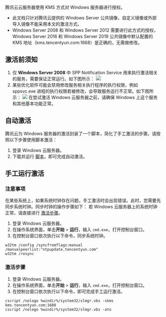 腾讯云云服务器使用 KMS 方式对 Windows 服务器进行授权。

<dx-alert infotype="notice" title="">

- 此文档只针对腾讯云提供的 Windows Server 公共镜像，自定义镜像或外部导入镜像不能采用本文的激活方式。
- Windows Server 2008 和 Windows Server 2012 需要进行此方式的授权，Windows Server 2016 和 Windows Server 2019 公共镜像中默认配置的 KMS 地址（kms.tencentyun.com:1668）是正确的，无需做修改。
  </dx-alert>



## 激活前须知

1. 仅 **Windows Server 2008** 中 SPP Notification Service 用来执行激活相关的服务，需要保证正常运行。如下图所示：
   ![](https://qcloudimg.tencent-cloud.cn/raw/40c2d2a0895902917c5ca419e43905fc.png)
2. 某些优化软件可能会禁用修改服务相关执行程序的执行权限，例如 sppsvc.exe 进程的执行权限若被修改，会导致服务运行不正常。如下图所示：
   ![](https://qcloudimg.tencent-cloud.cn/raw/b45ca678ce7615c53a053d1d36ef78bc.png)
   在尝试激活 Windows 云服务器之前，请确保 Windows 上这个服务和其他基本功能正常。

## 自动激活

腾讯云为 Windows 服务器的激活封装了一个脚本，简化了手工激活的步骤。请按照以下步骤使用脚本激活：

1. 登录 Windows 云服务器。
2. 下载并运行 [脚本](https://iso-1251783334.cos.ap-guangzhou.myqcloud.com/scripts/activate-win.bat )，即可完成自动激活。

## 手工运行激活

### 注意事项

在某些系统上，如果系统时钟存在问题，手工激活时会出现错误。此时，您需要先同步系统时钟。同步时钟的操作步骤如下：
<dx-alert infotype="explain" title="">
若 Windows 云服务器上的系统时钟正常，请直接进行 [激活步骤](#ActivationStep)。
</dx-alert>

1. 登录 Windows 云服务器。
2. 在操作系统界面，单击**开始** > **运行**，输入 `cmd.exe`，打开控制台窗口。
3. 在控制台窗口依次执行以下命令，同步系统时钟。
```
w32tm /config /syncfromflags:manual /manualpeerlist:"ntpupdate.tencentyun.com"
w32tm /resync
```

### 激活步骤[](id:ActivationStep)

1. 登录 Windows 云服务器。
2. 在操作系统界面，单击**开始** > **运行**，输入 `cmd.exe`，打开控制台窗口。
3. 在控制台窗口依次执行以下命令，即可完成手工运行激活。
```
cscript /nologo %windir%/system32/slmgr.vbs -skms kms.tencentyun.com:1688
cscript /nologo %windir%/system32/slmgr.vbs -ato
```
